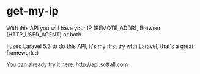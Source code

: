 # get-my-ip
With this API you will have your IP (REMOTE_ADDR), Browser (HTTP_USER_AGENT) or both

I used Laravel 5.3 to do this API, it's my first try with Laravel, that's a great framework :)

You can already try it here: http://api.sotfall.com
